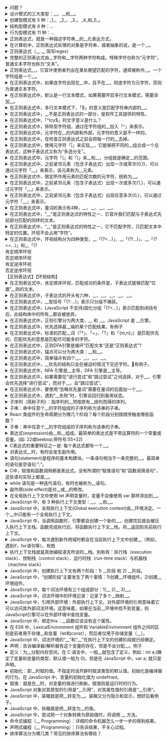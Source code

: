 <!-- markdownlint-disable MD033 MD037 -->

<details>
  <summary>问题？</summary>
  <div>目的：1... 2...</div>
  <div>【要点1】</div>
  <div>【知识点1】</div>
</details>

<details>
  <summary>设计模式的三大类型：__、__和__。</summary>
  <div>结构型模式（Structural Patterns）</div>
  <div>创建型模式（Creational Patterns）</div>
  <div>行为型模式（Behavioral Patterns）</div>
  <div>【设计模式】</div>
</details>

<details>
  <summary>创建型模式有 5 种：_1_、_2_、_3_、_4_和_5_。</summary>
  <div>1. 建造者（生成器）模式（Builder pattern）</div>
  <div>2. 单例模式（Singleton pattern）</div>
  <div>3. 原型模式（Prototype pattern）</div>
  <div>4. 工厂模式（Factory pattern）</div>
  <div>5. 抽象工厂模式（Abstract factory pattern）</div>
  <div>【设计模式】</div>
</details>

<details>
  <summary>结构型模式有 8 种：...</summary>
  <div>1. 适配器模式（Adapter pattern）</div>
  <div>2. 桥接模式（Bridge pattern）</div>
  <div>3. 过滤器模式（Filter pattern）</div>
  <div>4. 组合模式（Composite pattern）</div>
  <div>5. 外观模式（Facade pattern）</div>
  <div>6. 装饰器模式（Decorator pattern）</div>
  <div>7. 代理模式（Proxy pattern）</div>
  <div>8. 享元模式（Flyweight pattern）</div>
  <div>【设计模式】</div>
</details>

<details>
  <summary>行为型模式有 11 种：...</summary>
  <div>1. 解释器模式（Interpreter pattern）</div>
  <div>2. 模板模式（Template pattern）</div>
  <div>3. 访问者模式（Visitor pattern）</div>
  <div>4. 策略模式（Strategy pattern）</div>
  <div>5. 状态模式（State pattern）</div>
  <div>6. 观察者模式（Observer pattern）</div>
  <div>7. 备忘录模式（Memento pattern）</div>
  <div>8. 迭代器模式（Iterator pattern）</div>
  <div>9. 命令模式（Command pattern）</div>
  <div>10. 中介者模式（Mediator pattern）</div>
  <div>11. 责任链模式（Chain of responsibility pattern）</div>
  <div>【设计模式】</div>
</details>

<details>
  <summary>正则表达式，就是一种描述字符串__的__化表达方式。</summary>
  <div>结构模式</div>
  <div>形式</div>
  <div>【正则表达式】</div>
</details>

<details>
  <summary>在计算机中，正则表达式处理的对象是字符串，或者抽象的说，是一个__。</summary>
  <div>对象序列</div>
  <div>【正则表达式】</div>
</details>

<details>
  <summary>正则表达式（__ __ 简写regex）</summary>
  <div>Regular[ˈreɡjələr]</div>
  <div>Expression[ɪkˈspreʃn]</div>
  <div>【正则表达式】</div>
</details>

<details>
  <summary>完整的正则表达式由__字符和__字符两种字符构成。特殊字符也称为“元字符”，普通文本字符也称为“文本”。</summary>
  <div>特殊</div>
  <div>普通文本</div>
  <div>【正则表达式】【元字符】</div>
</details>

<details>
  <summary>正则表达式__，它容许使用者列出在某处期望匹配的字符，通常被称作__。一个字符组是一个__。</summary>
  <div>结构体</div>
  <div>字符组</div>
  <div>元素</div>
  <div>【正则表达式】【字符组】</div>
</details>

<details>
  <summary>在正则表达式中，如果连字符出现在__中，且不在__，则连字符为元字符，否则为普通文本字符。</summary>
  <div>字符组</div>
  <div>开头</div>
  <div>【正则表达式】【字符组】</div>
</details>

<details>
  <summary>在正则表达式中，默认是一行文本模式，如果需要开启多行文本模式，需要添加__。</summary>
  <div>修饰符m</div>
  <div>【正则表达式】【多行模式】【修饰符】</div>
</details>

<details>
  <summary>在正则表达式中，多行文本模式下，「$」的意义是匹配字符串内部的__。</summary>
  <div>换行符</div>
  <div>【正则表达式】【多行模式】</div>
</details>

<details>
  <summary>在正则表达式中，__不是正则表达式的一部分，是软件工具提供的特性。</summary>
  <div>修饰符</div>
  <div>【正则表达式】【修饰符】</div>
</details>

<details>
  <summary>在正则表达式中，「^tcy$」的文字意义是什么？</summary>
  <div>匹配的条件是，行开头(每一行都有一个开头)，然后是字母 c a t，然后是行末尾。</div>
  <div>[行开头][行锚点]</div>
  <div>【正则表达式】</div>
</details>

<details>
  <summary>在正则表达式中，排除型字符组，通过在字符组的__加入「^」来表示。</summary>
  <div>开头</div>
  <div>【正则表达式】【字符组】</div>
</details>

<details>
  <summary>在正则表达式中，元字符在__的内部和外部，元字符的意义是不一样的。</summary>
  <div>字符组</div>
  <div>【正则表达式】【字符组】</div>
</details>

<details>
  <summary>在正则表达式中，在检查正则表达式之前会把每一行的__去掉。</summary>
  <div>换行符</div>
  <div>【正则表达式】</div>
</details>

<details>
  <summary>在正则表达式中，使用元字符「|」来实现__，它能够把不同的__组合成一个总表达式，这种子表达式又称为“多选分支”。</summary>
  <div>多选结构</div>
  <div>子表达式</div>
  <div>【正则表达式】【多选结构】</div>
</details>

<details>
  <summary>在正则表达式中，元字符「(」和「)」来__和__，分组就是确定__的范围。</summary>
  <div>分组</div>
  <div>捕获</div>
  <div>子表达式</div>
  <div>【正则表达式】【子表达式】</div>
</details>

<details>
  <summary>在正则表达式中，之前紧邻元素（包含子表达式）出现一次或零次{0,1}，可以通过元字符「__」来表示，该元素称为__元素。</summary>
  <div>?</div>
  <div>可选项</div>
  <div>【正则表达式】【可选项元素】【量词】</div>
</details>

<details>
  <summary>在正则表达式中，限定所作用元素的匹配次数的元字符，统称为__。</summary>
  <div>量词</div>
  <div>【正则表达式】【量词】</div>
</details>

<details>
  <summary>在正则表达式中，之前紧邻元素（包含子表达式）出现一次或多次{1,}，可以通过元字符「__」来表示。</summary>
  <div>+</div>
  <div>【正则表达式】【量词】</div>
</details>

<details>
  <summary>在正则表达式中，之前紧邻元素（包含子表达式）出现任意多次{0,}，可以通过元字符「__」来表示。</summary>
  <div>*</div>
  <div>【正则表达式】【量词】</div>
</details>

<details>
  <summary>在正则表达式中，量词的表示有4种，__、__、__、__。</summary>
  <div>问号     ?        </div>
  <div>加号     +        </div>
  <div>星号     *        </div>
  <div>区间量词 {min,max} </div>
  <div>【正则表达式】【量词】</div>
</details>

<details>
  <summary>在正则表达式中，“__”是正则表达式的特性之一，它容许我们匹配与子表达式先前部分匹配的同样的文本。</summary>
  <div>反向引用</div>
  <div>【正则表达式】【反向引用】</div>
</details>

<details>
  <summary>在正则表达式中，“__”是正则表达式的特性之一，它不匹配字符，只匹配文本中特定的位置。环视不会占用“字符”。</summary>
  <div>环视结构</div>
  <div>【正则表达式】【环视结构】</div>
</details>

<details>
  <summary>在正则表达式中，环视结构分为四种类型，__「(?=...)」、__「(?!...)」、__「(?<=...)」和__「(?<!...)」。</summary>
  <div>肯定顺序环视</div>
  <div>否定顺序环视</div>
  <div>肯定逆序环视</div>
  <div>否定逆序环视</div>
  <div>【正则表达式】【环视结构】</div>
</details>

<details>
  <summary>在正则表达式中，肯定顺序环视，匹配成功的条件是，子表达式能够匹配“位置”__则的文本。</summary>
  <div>右</div>
  <div>【正则表达式】【环视结构】</div>
</details>

<details>
  <summary>在正则表达式中，子表达式的开头有六种，__、__、__、__、__。</summary>
  <div>「?=」</div>
  <div>「?!」</div>
  <div>「?<=」</div>
  <div>「?<!」</div>
  <div>「?:」</div>
  <div>「?>」</div>
  <div>【正则表达式】【子表达式】</div>
</details>

<details>
  <summary>在正则表达式中，__型括号「(?:...)」表示只分组不捕获。</summary>
  <div>非捕获</div>
  <div>【正则表达式】【非捕获】</div>
</details>

<details>
  <summary>在正则表达式中，(JavaScript 不支持)固化分组「(?>...)」表示匹配到闭括号后，此结构体中的所有__都会被放弃。</summary>
  <div>备用状态</div>
  <div>【正则表达式】【备用状态】</div>
</details>

<details>
  <summary>在正则表达式中，正则引擎分为两大类，__ 和 __。JavaScript 是 __引擎。</summary>
  <div>DFA(Deterministic finite automaton) 确定型有穷自动机</div>
  <div>NFA(Non-deterministic finite automaton) 非确定型有穷自动机</div>
  <div>NFA</div>
  <div>【正则表达式】【正则引擎】</div>
</details>

<details>
  <summary>在正则表达式中，优先选择最__端的某个匹配结果。有例子</summary>
  <div>左</div>
  <div>[例子]用「fat|cat|belly|your」来匹配字符串“The dragging belly indicates that your cat is too fat.”结果是“belly”</div>
  <div>【正则表达式】【匹配优先】</div>
</details>

<details>
  <summary>在正则表达式中，标准的匹配__词（「*」、「+」、「?」和「{m,n}」）是匹配优先的，匹配优先的意思是匹配尽可能多的字符。</summary>
  <div>量</div>
  <div>【正则表达式】【匹配优先】</div>
</details>

<details>
  <summary>在正则表达式中，正则DFA引擎是循环“匹配文本”还是“正则表达式”?</summary>
  <div>匹配文本</div>
  <div>【正则表达式】【匹配优先】</div>
</details>

<details>
  <summary>在正则表达式中，锚点可以分为两大类：__和__。</summary>
  <div>简单锚点</div>
  <div>复杂锚点</div>
  <div>【正则表达式】【锚点】</div>
</details>

<details>
  <summary>在正则表达式中，简单锚点有四个__、__、__、__。</summary>
  <div>「^」</div>
  <div>「$」</div>
  <div>「\b」</div>
  <div>「\B」</div>
  <div>【正则表达式】【锚点】</div>
</details>

<details>
  <summary>在正则表达式中，__优先的结构只会在被迫的情况下交还字符。有例子。</summary>
  <div>匹配</div>
  <div>[例子]「^.*([0-9]+)」匹配“copyright 2003.”，子表达式只捕获到了“3”</div>
  <div>【正则表达式】【匹配优先】</div>
</details>

<details>
  <summary>在正则表达式中，NFA 引擎是__主导，DFA 引擎是__主导。</summary>
  <div>表达式</div>
  <div>文本</div>
  <div>【正则表达式】【匹配优先】</div>
</details>

<details>
  <summary>在正则表达式中，如果需要在“进行尝试”和“跳过尝试”之间选择，对于__，引擎会优先选择“进行尝试”，而对于__，会“跳过尝试”。</summary>
  <div>匹配优先量词</div>
  <div>忽略优先量词</div>
  <div>[例子]「ab?c」“abc”，当下一个到「b」时</div>
  <div>【正则表达式】【匹配优先】【回溯】</div>
</details>

<details>
  <summary>在正则表达式中，要使用“忽略优先量词”需要在量词的后面加一个__。</summary>
  <div>「?」问号</div>
  <div>【正则表达式】【匹配优先】【量词】</div>
</details>

<details>
  <summary>在正则表达式中，遇到“__失败”时，引擎会回归到备用状态。</summary>
  <div>本地匹配</div>
  <div>【正则表达式】</div>
</details>

<details>
  <summary>子序列（简称子列）：指序列的__项按原有__排列而得的序列。</summary>
  <div>一部分</div>
  <div>次序</div>
  <div>【算法】</div>
</details>

<details>
  <summary>子串：串中任意个__的字符组成的子序列称为该串的子串。</summary>
  <div>连续</div>
  <div>【算法】</div>
</details>

<details>
  <summary>React 类组件的生命周期分为哪几个阶段？每个阶段分别按顺序触发哪些函数？</summary>
  <div>分为“挂载”“更新”“卸载”三个阶段</div>
  <div>“挂载”阶段：constructor -> getDerivedStateFromProps -> render -> componentDidMount</div>
  <div>“更新”阶段：getStateFromProps -> shouldComponentUpdate -> render -> getSnapShotBeforeUpdate -> componentDidUpdate</div>
  <div>“更新”阶段：componentWillUnMount</div>
  <div>【React】【生命周期】</div>
</details>

<details>
  <summary>子串：串中任意个__的字符组成的子序列称为该串的子串。</summary>
  <div>连续</div>
  <div>【算法】</div>
</details>

<details>
  <summary>表达式(expression)由__和__组成。最简单的表达式是不带运算符的一个常量或变量。(如: 22或beebop;带符号:55+22)</summary>
  <div>运算符</div>
  <div>运算对象</div>
  <div>【表达式】</div>
</details>

<details>
  <summary>C表达式的重要特征之一是: 每个表达式都有一个__。</summary>
  <div>值</div>
  <div>【表达式】</div>
</details>

<details>
  <summary>对表达式__时，有时会发生副作用。</summary>
  <div>求值</div>
  <div>【表达式】</div>
</details>

<details>
  <summary>语句(statement)是程序的基本构建块。一条语句相当于一条完整的__。最简单的语句是空语句:";"。</summary>
  <div>计算机指令</div>
  <div>【语句】</div>
</details>

<details>
  <summary>C中，赋值和函数调用都是表达式。没有所谓的“赋值语句”和“函数调用语句”，这些语句实际上都是__。</summary>
  <div>表达式语句</div>
  <div>【语句】</div>
</details>

<details>
  <summary>while 语句是一种迭代语句，有时也被称为__语句。</summary>
  <div>结构化</div>
  <div>【语句】</div>
</details>

<details>
  <summary>副作用(side effect)是对__或__的修改。</summary>
  <div>数据对象</div>
  <div>文件</div>
  <div>【副作用】</div>
</details>

<details>
  <summary>在全局执行上下文中使用 let 声明变量时，变量不会像使用 var 那样添加到__。</summary>
  <div>window对象</div>
  <div>【执行上下文】【JavaScript】</div>
</details>

<details>
  <summary>JavaScript 中，有 3 种执行上下文类型：__、__和__。</summary>
  <div>全局(Global Execution Context)</div>
  <div>函数(Functional Execution Context )</div>
  <div>eval(Eval Function Execution Context)</div>
  <div>【执行上下文】【JavaScript】</div>
</details>

<details>
  <summary>JavaScript 中，全局执行上下文(Global execution context)由__环境决定。一个__中只能有一个全局执行上下文。</summary>
  <div>宿主</div>
  <div>程序</div>
  <div>【执行上下文】【JavaScript】</div>
</details>

<details>
  <summary>JavaScript 中，当调用函数时，引擎都会创建一个新的__，创建完后就会被压入执行上下文栈。函数完成执行后，将函数执行上下文__栈，将__返回到先前执行上下文。</summary>
  <div>局部执行上下文</div>
  <div>弹出</div>
  <div>控制权</div>
  <div>【执行上下文】【JavaScript】</div>
</details>

<details>
  <summary>JavaScript 中，每次遇到新作用域时都会在当前执行上下文中创建__（例如，遇到if，for语句等）。有图</summary>
  <div>词法环境</div>
  <img src="https://oss.taichiyi.com/markdown/ov33jtml.png" alt="img">
  <div>【执行上下文】【JavaScript】</div>
</details>

<details>
  <summary>执行上下文栈就是其他编程语言所说的__栈。别称有：执行栈（execution stack）、控制栈（control stack）、运行时栈（run-time stack）与机器栈（machine stack）</summary>
  <div>调用栈(call stack)</div>
  <div>【执行上下文】【JavaScript】</div>
</details>

<details>
  <summary>JavaScript 中，创建执行上下文有两个阶段：1) __阶段 和 2) __阶段。</summary>
  <div>创建(Creation Phase)</div>
  <div>执行(Execution Phase)</div>
  <div>【执行上下文】【JavaScript】</div>
</details>

<details>
  <summary>JavaScript 中，“创建阶段”主要发生了两个事情：1)创建__环境组件。2)创建__环境组件。</summary>
  <div>词法(LexicalEnvironment)</div>
  <div>变量(VariableEnvironment)</div>
  <div>【执行上下文】【JavaScript】</div>
</details>

<details>
  <summary>JavaScript 中，每个词法环境有三个组成部分：1)__ 2)__ 3)__。</summary>
  <div>环境记录 EnvironmentRecord(Environment Record)</div>
  <div>引用外部环境 outer(Reference outer Lexical Environment)</div>
  <div>绑定this ThisBinding(This binding)</div>
  <div>【执行上下文】【JavaScript】</div>
</details>

<details>
  <summary>JavaScript 中，词法环境中的环境记录：记录了多个__映射__。</summary>
  <div>标识符</div>
  <div>到值</div>
  <div>【执行上下文】【JavaScript】</div>
</details>

<details>
  <summary>JavaScript 中，引用外部环境：外部执行上下文。对外部环境的引用意味着它可以访问其外部词法环境。这意味着，如果在当前__环境中找不到变量，则JavaScript引擎可以在外部环境中查找变量。</summary>
  <div>词法</div>
  <div>【执行上下文】【JavaScript】</div>
</details>

<details>
  <summary>JavaScript 中，绑定this：__函数应该没有这个属性。</summary>
  <div>箭头</div>
  <div>【执行上下文】【JavaScript】</div>
</details>

<details>
  <summary>在 ES6 中，LexicalEnvironment 组件和 VariableEnvironment 组件之间的区别是前者用于存储__和变量（let和const），而后者仅用于存储变量（__）。</summary>
  <div>函数定义</div>
  <div>var</div>
  <div>【执行上下文】【JavaScript】</div>
</details>

<details>
  <summary>JavaScript 中，词法环境的“__”和“__”在执行上下文的创建阶段就已经确定。</summary>
  <div>outer</div>
  <div>EnvironmentRecord</div>
  <div>【执行上下文】【JavaScript】</div>
</details>

<details>
  <summary>声明：告诉编译器/解析器有这个变量的存在，但是不会分配__。例子</summary>
  <div>内存空间</div>
  <div>在 JavaScript 中，声明一个变量：var a;</div>
  <div>【变量】【声明】</div>
</details>

<details>
  <summary>定义：为__分配内存空间，在 C 语言中，一般__就包含了定义，例如：int a;(确定了变量和变量的类型，默认值一般为 0)，但是在 JavaScript 中，var a; 就只是声明。</summary>
  <div>变量</div>
  <div>声明</div>
  <div>【变量】【定义】</div>
</details>

<details>
  <summary>初始化：即__时赋的值。不指定的话开辟时赋该类型的默认值。初始化是编译器的行为。在 JavaScript 中，变量的初始化值为 undefined。</summary>
  <div>开辟内存区域</div>
  <div>【变量】【初始化】</div>
</details>

<details>
  <summary>赋值：就是在__时，对变量的值进行刷新。赋值则是运行时的行为。</summary>
  <div>运行</div>
  <div>【变量】【赋值】</div>
</details>

<details>
  <summary>JavaScript 对象对其原型的引用是“__引用”，对其属性值的引用是“__引用”。</summary>
  <div>隐式</div>
  <div>显式</div>
  <div>【引用类型】【JavaScript】</div>
</details>

<details>
  <summary>JavaScript 中，装箱就是把__转变为__。装箱又分为隐示和显示，想好后看例子。</summary>
  <div>原始类型</div>
  <div>对应的对象</div>
  <div>显示装箱：new String('abc').split('');</div>
  <div>隐示装箱：'abc'.split('');</div>
  <div>【JavaScript】【装箱】</div>
</details>

<details>
  <summary>JavaScript 中，拆箱就是把__转变为__的值。</summary>
  <div>对象</div>
  <div>原始类型</div>
  <div>【JavaScript】【拆箱】</div>
</details>

<details>
  <summary>JavaScript 中，尝试把一个对象转换为原始值时，将调用 __ 方法。</summary>
  <div>ToPrimitive ( input [ , PreferredType ] )</div>
  <div>【JavaScript】【拆箱】</div>
</details>

<details>
  <summary>命令式编程（__ Programming）：详细的命令机器怎么一步一步的得到结果。</summary>
  <div>Imperative[ɪmˈperətɪv]</div>
  <div>【编程思想】</div>
</details>

<details>
  <summary>声明式编程（__ Programming）：只告诉结果，不关心过程。</summary>
  <div>Declarative[dɪˈklærətɪv]</div>
  <div>【编程思想】</div>
</details>

<details>
  <summary>排序算法分为哪几类？常见的排序算法有哪些？</summary>
  <div>排序算法分为内部和外部；</div>
  <div>【算法】</div>
</details>
